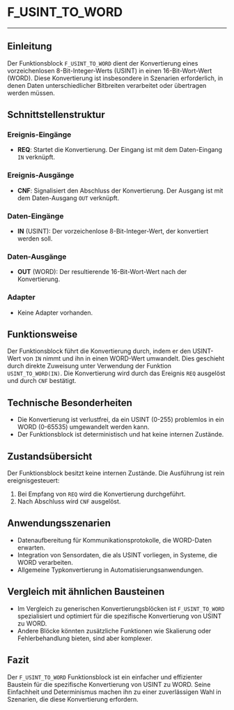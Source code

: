 # F_USINT_TO_WORD

* * * * * * * * * *
## Einleitung
Der Funktionsblock `F_USINT_TO_WORD` dient der Konvertierung eines vorzeichenlosen 8-Bit-Integer-Werts (USINT) in einen 16-Bit-Wort-Wert (WORD). Diese Konvertierung ist insbesondere in Szenarien erforderlich, in denen Daten unterschiedlicher Bitbreiten verarbeitet oder übertragen werden müssen.

## Schnittstellenstruktur

### **Ereignis-Eingänge**
- **REQ**: Startet die Konvertierung. Der Eingang ist mit dem Daten-Eingang `IN` verknüpft.

### **Ereignis-Ausgänge**
- **CNF**: Signalisiert den Abschluss der Konvertierung. Der Ausgang ist mit dem Daten-Ausgang `OUT` verknüpft.

### **Daten-Eingänge**
- **IN** (USINT): Der vorzeichenlose 8-Bit-Integer-Wert, der konvertiert werden soll.

### **Daten-Ausgänge**
- **OUT** (WORD): Der resultierende 16-Bit-Wort-Wert nach der Konvertierung.

### **Adapter**
- Keine Adapter vorhanden.

## Funktionsweise
Der Funktionsblock führt die Konvertierung durch, indem er den USINT-Wert von `IN` nimmt und ihn in einen WORD-Wert umwandelt. Dies geschieht durch direkte Zuweisung unter Verwendung der Funktion `USINT_TO_WORD(IN)`. Die Konvertierung wird durch das Ereignis `REQ` ausgelöst und durch `CNF` bestätigt.

## Technische Besonderheiten
- Die Konvertierung ist verlustfrei, da ein USINT (0-255) problemlos in ein WORD (0-65535) umgewandelt werden kann.
- Der Funktionsblock ist deterministisch und hat keine internen Zustände.

## Zustandsübersicht
Der Funktionsblock besitzt keine internen Zustände. Die Ausführung ist rein ereignisgesteuert:
1. Bei Empfang von `REQ` wird die Konvertierung durchgeführt.
2. Nach Abschluss wird `CNF` ausgelöst.

## Anwendungsszenarien
- Datenaufbereitung für Kommunikationsprotokolle, die WORD-Daten erwarten.
- Integration von Sensordaten, die als USINT vorliegen, in Systeme, die WORD verarbeiten.
- Allgemeine Typkonvertierung in Automatisierungsanwendungen.

## Vergleich mit ähnlichen Bausteinen
- Im Vergleich zu generischen Konvertierungsblöcken ist `F_USINT_TO_WORD` spezialisiert und optimiert für die spezifische Konvertierung von USINT zu WORD.
- Andere Blöcke könnten zusätzliche Funktionen wie Skalierung oder Fehlerbehandlung bieten, sind aber komplexer.

## Fazit
Der `F_USINT_TO_WORD` Funktionsblock ist ein einfacher und effizienter Baustein für die spezifische Konvertierung von USINT zu WORD. Seine Einfachheit und Determinismus machen ihn zu einer zuverlässigen Wahl in Szenarien, die diese Konvertierung erfordern.